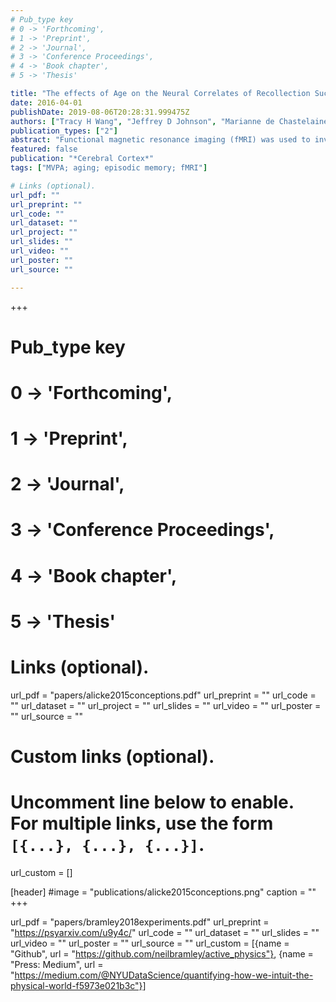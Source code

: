```yaml
---
# Pub_type key
# 0 -> 'Forthcoming',
# 1 -> 'Preprint',
# 2 -> 'Journal',
# 3 -> 'Conference Proceedings',
# 4 -> 'Book chapter',
# 5 -> 'Thesis'

title: "The effects of Age on the Neural Correlates of Recollection Success, Recollection-Related Cortical Reinstatement, and Post-Retrieval Monitoring"
date: 2016-04-01
publishDate: 2019-08-06T20:28:31.999475Z
authors: ["Tracy H Wang", "Jeffrey D Johnson", "Marianne de Chastelaine", "Brian E Donley", "Michael D Rugg"]
publication_types: ["2"]
abstract: "Functional magnetic resonance imaging (fMRI) was used to investigate whether age-related differences in episodic memory performance are accompanied by a reduction in the specificity of recollected information. We addressed this question by comparing recollection-related cortical reinstatement in young and older adults. At study, subjects viewed objects and concrete words, making 1 of 2 different semantic judgments depending on the study material. Test items were words that corresponded to studied words or the names of studied objects. Subjects indicated whether each test item was recollected, familiar, or novel. Reinstatement of information differentiating the encoding tasks was quantified both with a univariate analysis of the fMRI signal and with a multivoxel pattern analysis, using a classifier that had been trained to discriminate between the 2 classes of study episode. The results of these analyses converged to suggest that reinstatement did not differ according to age. Thus, there was no evidence that specificity of recollected information was reduced in older individuals. Additionally, there were no age effects in the magnitude of recollection-related modulations in regional activity or in the neural correlates of post-retrieval monitoring. Taken together, the findings suggest that the neural mechanisms engaged during successful episodic retrieval can remain stable with advancing age."
featured: false
publication: "*Cerebral Cortex*"
tags: ["MVPA; aging; episodic memory; fMRI"]

# Links (optional).
url_pdf: ""
url_preprint: ""
url_code: ""
url_dataset: ""
url_project: ""
url_slides: ""
url_video: ""
url_poster: ""
url_source: ""

---
```






+++
# Pub_type key
# 0 -> 'Forthcoming',
# 1 -> 'Preprint',
# 2 -> 'Journal',
# 3 -> 'Conference Proceedings',
# 4 -> 'Book chapter',
# 5 -> 'Thesis'

# Links (optional).
url_pdf = "papers/alicke2015conceptions.pdf"
url_preprint = ""
url_code = ""
url_dataset = ""
url_project = ""
url_slides = ""
url_video = ""
url_poster = ""
url_source = ""

# Custom links (optional).
#   Uncomment line below to enable. For multiple links, use the form `[{...}, {...}, {...}]`.
url_custom = []

[header]
#image = "publications/alicke2015conceptions.png"
caption = ""
+++

url_pdf = "papers/bramley2018experiments.pdf"
url_preprint = "https://psyarxiv.com/u9y4c/"
url_code = ""
url_dataset = ""
url_slides = ""
url_video = ""
url_poster = ""
url_source = ""
url_custom = [{name = "Github", url = "https://github.com/neilbramley/active_physics"},
{name = "Press: Medium", url = "https://medium.com/@NYUDataScience/quantifying-how-we-intuit-the-physical-world-f5973e021b3c"}]